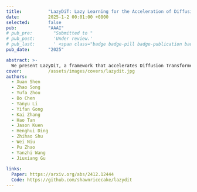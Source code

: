 ```yaml
---
title:          "LazyDiT: Lazy Learning for the Acceleration of Diffusion Transformers"
date:           2025-1-2 00:01:00 +0800
selected:       false
pub:            "AAAI"
# pub_pre:        "Submitted to "
# pub_post:       'Under review.'
# pub_last:       ' <span class="badge badge-pill badge-publication badge-success">Spotlight</span>'
pub_date:       "2025"

abstract: >-
  We present LazyDiT, a framework that accelerates Diffusion Transformers by reusing computations from previous steps and dynamically skipping redundancies, achieving superior performance over existing methods like DDIM across multiple models and devices.
cover:          /assets/images/covers/lazydit.jpg
authors:
  - Xuan Shen
  - Zhao Song
  - Yufa Zhou
  - Bo Chen 
  - Yanyu Li
  - Yifan Gong
  - Kai Zhang
  - Hao Tan
  - Jason Kuen
  - Henghui Ding
  - Zhihao Shu
  - Wei Niu
  - Pu Zhao
  - Yanzhi Wang 
  - Jiuxiang Gu
  
links:
  Paper: https://arxiv.org/abs/2412.12444
  Code: https://github.com/shawnricecake/lazydit
---
```

